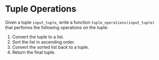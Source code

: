 # Tuple Operations

Given a tuple `input_tuple`, write a function `tuple_operations(input_tuple)` that performs the following operations on the tuple:

1. Convert the tuple to a list.
2. Sort the list in ascending order.
3. Convert the sorted list back to a tuple.
4. Return the final tuple.
